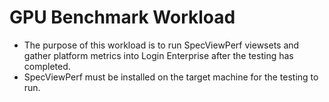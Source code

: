 # GPU Benchmark Workload

- The purpose of this workload is to run SpecViewPerf viewsets and gather platform metrics into Login Enterprise after the testing has completed.
- SpecViewPerf must be installed on the target machine for the testing to run.
